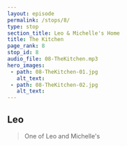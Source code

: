 ```yaml
---
layout: episode
permalink: /stops/8/
type: stop
section_title: Leo & Michelle's Home
title: The Kitchen
page_rank: 8
stop_id: 8
audio_file: 08-TheKitchen.mp3
hero_images:
 - path: 08-TheKitchen-01.jpg
   alt_text:
 - path: 08-TheKitchen-02.jpg
   alt_text:
---
```


## Leo

> One of Leo and Michelle's 
